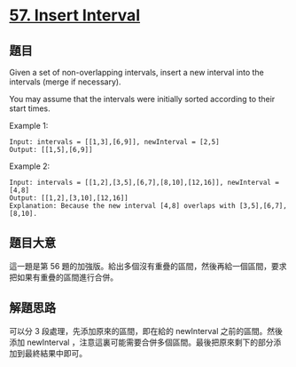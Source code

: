 # [57. Insert Interval](https://leetcode.com/problems/insert-interval/)

## 題目

Given a set of non-overlapping intervals, insert a new interval into the intervals (merge if necessary).

You may assume that the intervals were initially sorted according to their start times.

Example 1:  

```
Input: intervals = [[1,3],[6,9]], newInterval = [2,5]
Output: [[1,5],[6,9]]
```

Example 2:  

```
Input: intervals = [[1,2],[3,5],[6,7],[8,10],[12,16]], newInterval = [4,8]
Output: [[1,2],[3,10],[12,16]]
Explanation: Because the new interval [4,8] overlaps with [3,5],[6,7],[8,10].
```

## 題目大意

這一題是第 56 題的加強版。給出多個沒有重疊的區間，然後再給一個區間，要求把如果有重疊的區間進行合併。

## 解題思路

可以分 3 段處理，先添加原來的區間，即在給的 newInterval 之前的區間。然後添加 newInterval ，注意這裏可能需要合併多個區間。最後把原來剩下的部分添加到最終結果中即可。